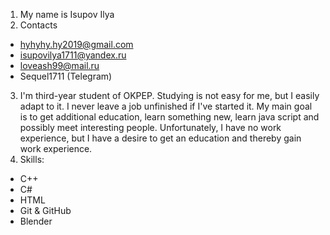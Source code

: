 1. My name is Isupov Ilya
2. Contacts
  * hyhyhy.hy2019@gmail.com
  * isupovilya1711@yandex.ru
  * loveash99@mail.ru
  * Sequel1711 (Telegram)
3. I'm third-year student of OKPEP. Studying is not easy for me, but I easily adapt to it. I never leave a job unfinished if I've started it. My main goal is to get additional education, learn something new, learn java script and possibly meet interesting people. Unfortunately, I have no work experience, but I have a desire to get an education and thereby gain work experience.
4. Skills:
  * C++
  * C#
  * HTML
  * Git & GitHub
  * Blender
